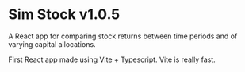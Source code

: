 # Sim Stock v1.0.5

A React app for comparing stock returns between time periods and of varying capital allocations.

First React app made using Vite + Typescript. Vite is really fast.
